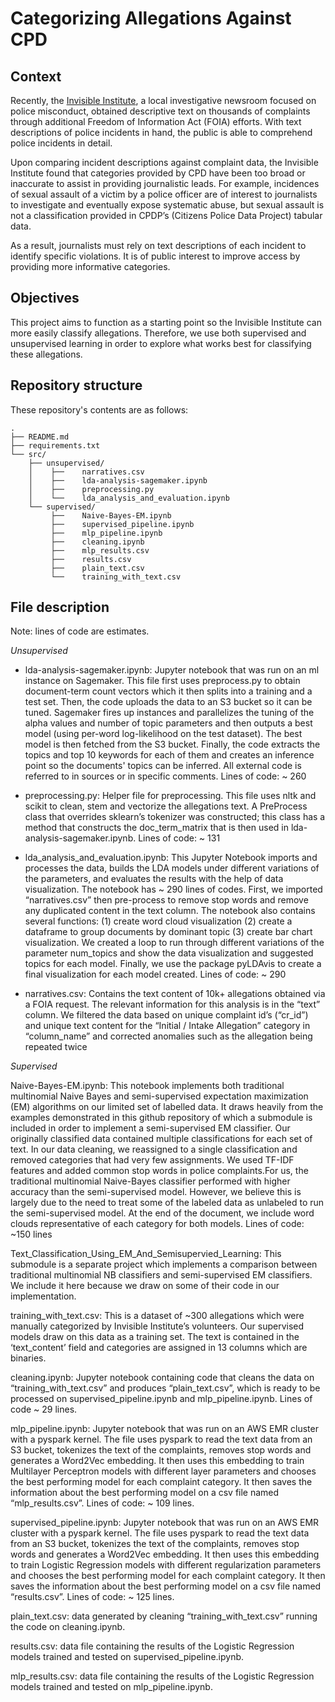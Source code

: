# Categorizing Allegations Against CPD

## Context

Recently, the [Invisible Institute](https://invisible.institute/), a local investigative newsroom focused on police misconduct, obtained descriptive text on thousands of complaints through additional Freedom of Information Act (FOIA) efforts. With text descriptions of police incidents in hand, the public is able to comprehend police incidents in detail.

Upon comparing incident descriptions against complaint data, the Invisible Institute found that categories provided by CPD have been too broad or inaccurate to assist in providing journalistic leads. For example, incidences of sexual assault of a victim by a police officer are of interest to journalists to investigate and eventually expose systematic abuse, but sexual assault is not a classification provided in CPDP’s (Citizens Police Data Project) tabular data.

As a result, journalists must rely on text descriptions of each incident to identify specific violations. It is of public interest to improve access by providing more informative categories.

## Objectives

This project aims to function as a starting point so the Invisible Institute can more easily classify allegations. Therefore, we use both supervised and unsupervised learning in order to explore what works best for classifying these allegations.

## Repository structure

These repository's contents are as follows:

```
.
├── README.md
├── requirements.txt
└── src/
    ├── unsupervised/
    │    ├──    narratives.csv
    │    ├──    lda-analysis-sagemaker.ipynb
    │    ├──    preprocessing.py
    │    └──    lda_analysis_and_evaluation.ipynb
    └── supervised/
         ├──    Naive-Bayes-EM.ipynb
         ├──    supervised_pipeline.ipynb
         ├──    mlp_pipeline.ipynb
         ├──    cleaning.ipynb
         ├──    mlp_results.csv
         ├──    results.csv
         ├──    plain_text.csv
         └──    training_with_text.csv
```

## File description

Note: lines of code are estimates.

_Unsupervised_

- lda-analysis-sagemaker.ipynb: Jupyter notebook that was run on an ml instance on Sagemaker. This file first uses preprocess.py to obtain document-term count vectors which it then splits into a training and a test set. Then, the code uploads the data to an S3 bucket so it can be tuned. Sagemaker fires up instances and parallelizes the tuning of the alpha values and number of topic parameters and then outputs a best model (using per-word log-likelihood on the test dataset). The best model is then fetched from the S3 bucket. Finally, the code extracts the topics and top 10 keywords for each of them and creates an inference point so the documents' topics can be inferred. All external code is referred to in sources or in specific comments. Lines of code: ~ 260

- preprocessing.py: Helper file for preprocessing. This file uses nltk and scikit to clean, stem and vectorize the allegations text. A PreProcess class that overrides sklearn’s tokenizer was constructed; this class has a method that constructs the doc_term_matrix that is then used in lda-analysis-sagemaker.ipynb. Lines of code: ~ 131

- lda_analysis_and_evaluation.ipynb: This Jupyter Notebook imports and processes the data, builds the LDA models under different variations of the parameters, and evaluates the results with the help of data visualization. The notebook has ~ 290 lines of codes. First, we imported “narratives.csv” then pre-process to remove stop words and remove any duplicated content in the text column. The notebook also contains several functions: (1) create word cloud visualization (2) create a dataframe to group documents by dominant topic (3) create bar chart visualization. We created a loop to run through different variations of the parameter num_topics and show the data visualization and suggested topics for each model. Finally, we use the package pyLDAvis to create a final visualization for each model created. Lines of code: ~ 290

- narratives.csv: Contains the text content of 10k+ allegations obtained via a FOIA request. The relevant information for this analysis is in the “text” column. We filtered the data based on unique complaint id’s (“cr_id”) and unique text content for the “Initial / Intake Allegation” category in “column_name” and corrected anomalies such as the allegation being repeated twice

_Supervised_

Naive-Bayes-EM.ipynb: This notebook implements both traditional multinomial Naive Bayes and semi-supervised expectation maximization (EM) algorithms on our limited set of labelled data. It draws heavily from the examples demonstrated in this github repository of which a submodule is included in order to implement a semi-supervised EM classifier. Our originally classified data contained multiple classifications for each set of text. In our data cleaning, we reassigned to a single classification and removed categories that had very few assignments. We used TF-IDF features and added common stop words in police complaints.For us, the traditional multinomial Naive-Bayes classifier performed with higher accuracy than the semi-supervised model. However, we believe this is largely due to the need to treat some of the labeled data as unlabeled to run the semi-supervised model. At the end of the document, we include word clouds representative of each category for both models. Lines of code: ~150 lines

Text_Classification_Using_EM_And_Semisupervied_Learning: This submodule is a separate project which implements a comparison between traditional multinomial NB classifiers and semi-supervised EM classifiers. We include it here because we draw on some of their code in our implementation.

training_with_text.csv: This is a dataset of ~300 allegations which were manually categorized by Invisible Institute’s volunteers. Our supervised models draw on this data as a training set. The text is contained in the ‘text_content’ field and categories are assigned in 13 columns which are binaries.

cleaning.ipynb: Jupyter notebook containing code that cleans the data on “training_with_text.csv” and produces “plain_text.csv”, which is ready to be processed on supervised_pipeline.ipynb and mlp_pipeline.ipynb. Lines of code ~ 29 lines.

mlp_pipeline.ipynb: Jupyter notebook that was run on an AWS EMR cluster with a pyspark kernel. The file uses pyspark to read the text data from an S3 bucket, tokenizes the text of the complaints, removes stop words and generates a Word2Vec embedding. It then uses this embedding to train Multilayer Perceptron models with different layer parameters and chooses the best performing model for each complaint category. It then saves the information about the best performing model on a csv file named “mlp_results.csv”. Lines of code: ~ 109 lines.

supervised_pipeline.ipynb: Jupyter notebook that was run on an AWS EMR cluster with a pyspark kernel. The file uses pyspark to read the text data from an S3 bucket, tokenizes the text of the complaints, removes stop words and generates a Word2Vec embedding. It then uses this embedding to train Logistic Regression models with different regularization parameters and chooses the best performing model for each complaint category. It then saves the information about the best performing model on a csv file named “results.csv”. Lines of code: ~ 125 lines.

plain_text.csv: data generated by cleaning “training_with_text.csv” running the code on cleaning.ipynb.

results.csv: data file containing the results of the Logistic Regression models trained and tested on supervised_pipeline.ipynb.

mlp_results.csv: data file containing the results of the Logistic Regression models trained and tested on mlp_pipeline.ipynb.

